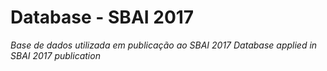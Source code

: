# Database - SBAI 2017

*Base de dados utilizada em publicação ao SBAI 2017*
*Database applied in SBAI 2017 publication*





